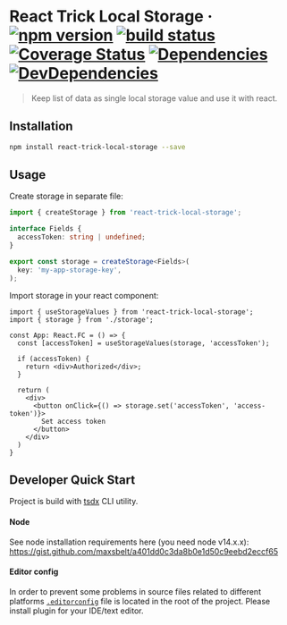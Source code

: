 # React Trick Local Storage &middot; [![npm version](https://img.shields.io/npm/v/react-trick-local-storage.svg?style=flat-square)](https://www.npmjs.com/package/react-trick-local-storage) [![build status](https://github.com/maxsbelt/react-trick-local-storage/workflows/Test/badge.svg?branch=master)](https://github.com/maxsbelt/react-trick-local-storage/actions?query=workflow%3A"Test") [![Coverage Status](https://coveralls.io/repos/github/maxsbelt/react-trick-local-storage/badge.svg?branch=master)](https://coveralls.io/github/maxsbelt/react-trick-local-storage?branch=master) [![Dependencies](https://img.shields.io/david/maxsbelt/react-trick-local-storage.svg)](https://david-dm.org/maxsbelt/react-trick-local-storage) [![DevDependencies](https://img.shields.io/david/dev/maxsbelt/react-trick-local-storage.svg)](https://david-dm.org/maxsbelt/react-trick-local-storage?type=dev)

> Keep list of data as single local storage value and use it with react.

## Installation

```sh
npm install react-trick-local-storage --save
```

## Usage

Create storage in separate file:

```ts
import { createStorage } from 'react-trick-local-storage';

interface Fields {
  accessToken: string | undefined;
}

export const storage = createStorage<Fields>(
  key: 'my-app-storage-key',
);
```

Import storage in your react component:

```tsx
import { useStorageValues } from 'react-trick-local-storage';
import { storage } from './storage';

const App: React.FC = () => {
  const [accessToken] = useStorageValues(storage, 'accessToken');

  if (accessToken) {
    return <div>Authorized</div>;
  }

  return (
    <div>
      <button onClick={() => storage.set('accessToken', 'access-token')}>
        Set access token
      </button>
    </div>
  )
}

```

## Developer Quick Start

Project is build with [tsdx](https://github.com/formium/tsdx) CLI utility.

#### Node

See node installation requirements here (you need node v14.x.x):
https://gist.github.com/maxsbelt/a401dd0c3da8b0e1d50c9eebd2eccf65

#### Editor config

In order to prevent some problems in source files related to different platforms [`.editorconfig`](https://editorconfig.org/) file is located in the root of the project. Please install plugin for your IDE/text editor.
